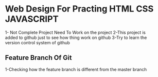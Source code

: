 # Web Design For Practing HTML CSS JAVASCRIPT

1- Not Complete Project Need To Work on the project
2-This project is added to github just to see how thing work on github
3-Try to learn the version control system of github


## Feature Branch Of Git

1-Checking how the feature branch is different from the master branch